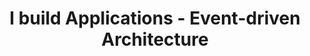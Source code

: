 ---
title: 'I build Applications - Event-driven Architecture'
description: |
      Danilo Poccia from AWS gives us a talk about how to transition from API to Events, and customer case studies.
difficulty: 'beginner'
type: 'video'
url: https://www.youtube.com/watch?v=HK7aM_ldquY&t=1821s
tags: ['presentation']
---